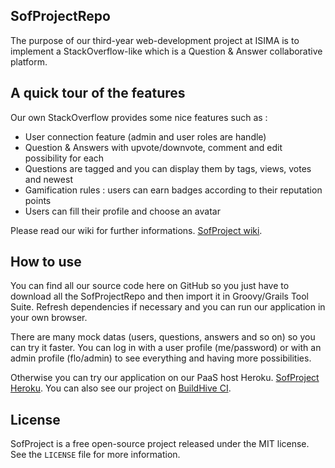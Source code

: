 ## SofProjectRepo ##

The purpose of our third-year web-development project at ISIMA is to implement a StackOverflow-like which is a Question & Answer collaborative platform.


## A quick tour of the features ##

Our own StackOverflow provides some nice features such as :
 - User connection feature (admin and user roles are handle)
 - Question & Answers with upvote/downvote, comment and edit possibility for each
 - Questions are tagged and you can display them by tags, views, votes and newest
 - Gamification rules : users can earn badges according to their reputation points
 - Users can fill their profile and choose an avatar
 

Please read our wiki for further informations. [SofProject wiki](https://github.com/flocheyv/SofProjectRepo/wiki/SofProject).


## How to use ##

You can find all our source code here on GitHub so you just have to download all the SofProjectRepo and then
import it in Groovy/Grails Tool Suite. Refresh dependencies if necessary and you can run our application
in your own browser.

There are many mock datas (users, questions, answers and so on) so you can try it faster.
You can log in with a user profile (me/password) or with an admin profile (flo/admin) to see everything and having more possibilities.

Otherwise you can try our application on our PaaS host Heroku. [SofProject Heroku](https://github.com/flocheyv/).
You can also see our project on [BuildHive CI](https://github.com/flocheyv/).


## License ##

SofProject is a free open-source project released under the MIT license. See the `LICENSE` file for more information.
